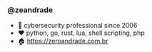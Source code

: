 ### @zeandrade
- 🔑 cybersecurity professional since 2006
- ❤️ python, go, rust, lua, shell scripting, php
- 🏠 https://zeroandrade.com.br

<!---
zeandrade/zeandrade is a ✨ special ✨ repository because its `README.md` (this file) appears on your GitHub profile.
You can click the Preview link to take a look at your changes.
--->
